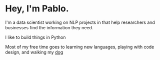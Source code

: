# Hey, I'm Pablo. 

I'm a data scientist working on NLP projects in that help researchers and businesses find the information they need. 

I like to build things in Python

Most of my free time goes to learning new languages, playing with code design, and walking my [dog](./lola.jpg)

